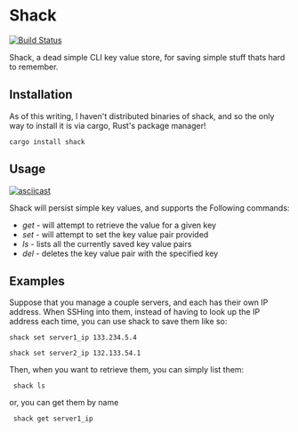 # Shack 

[![Build Status](https://travis-ci.org/saresend/shack.svg?branch=master)](https://travis-ci.org/saresend/shack)


Shack, a dead simple CLI key value store, for saving simple stuff thats hard to remember. 


## Installation 

As of this writing, I haven't distributed binaries of shack, and so the only way to install it is via cargo, Rust's package manager! 

<code>cargo install shack</code>


## Usage 

[![asciicast](https://asciinema.org/a/cZHrSyoKerYPQeMeQFnNck1VO.png)](https://asciinema.org/a/cZHrSyoKerYPQeMeQFnNck1VO)



Shack will persist simple key values, and supports the Following commands: 

* *get* - will attempt to retrieve the value for a given key 
* *set* - will attempt to set the key value pair provided 
* *ls* - lists all the currently saved key value pairs 
* *del* - deletes the key value pair with the specified key


## Examples 

Suppose that you manage a couple servers, and each has their own IP address. When SSHing into them, instead of having to look up the IP address each time, you can use shack to save them like so: 

<code>shack set server1_ip 133.234.5.4</code>

<code>shack set server2_ip 132.133.54.1</code>

Then, when you want to retrieve them, you can simply list them: 

<code> shack ls </code>

or, you can get them by name 

<code> shack get server1_ip </code>







